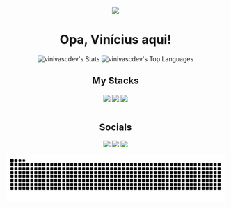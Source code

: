 <p align=center >
<img width=80% src="https://i.pinimg.com/originals/0f/8c/8a/0f8c8aa6189de952da3ea34c5d93b9dc.gif"/>
</p>

<h1 align=center>Opa, Vinícius aqui!</h1>

<div align=center>

  ![vinivascdev's Stats](https://github-readme-stats.vercel.app/api?username=vinivascdev&theme=algolia&show_icons=true&hide_border=false&count_private=true)
  ![vinivascdev's Top Languages](https://github-readme-stats.vercel.app/api/top-langs/?username=vinivascdev&theme=algolia&show_icons=true&hide_border=false&layout=compact)

</div>

<h2 align=center>My Stacks</h2>

<div display:flex gap:30px align=center>
  
  <img align=center height=40 src="https://cdn.jsdelivr.net/gh/devicons/devicon@latest/icons/javascript/javascript-original.svg" />
  <img align=center height=40 src="https://cdn.jsdelivr.net/gh/devicons/devicon@latest/icons/html5/html5-original.svg" />
  <img align=center height=40 src="https://cdn.jsdelivr.net/gh/devicons/devicon@latest/icons/css3/css3-original.svg" />
  
</div>

<br>

<h2 align=center>Socials</h2>

<div align=center>

  <a href="https://www.linkedin.com/in/vinivascdev/" target="_blank"><img src="https://img.shields.io/badge/LinkedIn-0077B5?style=for-the-badge&logo=linkedin&logoColor=white" target="_blank"></a>
  <a href="https://www.behance.net/necosaike" target="_blank"><img src="https://img.shields.io/badge/Behance-0054F7?style=for-the-badge&logo=behance&logoColor=white" target="_blank"></a>
  <a href="https://www.instagram.com/necosaike" target="_blank"><img src="https://img.shields.io/badge/Instagram-E4405F?style=for-the-badge&logo=instagram&logoColor=white" target="_blank"></a>
  
</div>

<picture>
  <source media="(prefers-color-scheme: dark)" srcset="https://raw.githubusercontent.com/vinivascdev/vinivascdev/output/github-contribution-grid-snake-dark.svg">
  <source media="(prefers-color-scheme: light)" srcset="https://raw.githubusercontent.com/vinivascdev/vinivascdev/output/github-contribution-grid-snake.svg">
  <img alt="github contribution grid snake animation" src="https://raw.githubusercontent.com/vinivascdev/vinivascdev/output/github-contribution-grid-snake.svg">
</picture>
